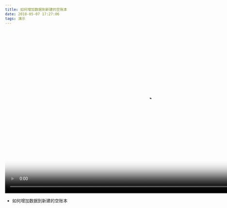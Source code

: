 ```yaml
---
title: 如何增加数据到新建的空账本
date: 2018-05-07 17:27:06
tags: 演示
---
```




<div><video width="930" height="540" preload="auto" controls="controls" poster="./how_to_set_new_bank_template.png" >
  <source src="http://oss.myqzz.net/expert/demo/如何增加数据到新建的空账本.mp4" type="video/mp4">
No flash player has been set up. <a href="/admin/config/media/video/players">请为Flash视频选择播放器</a></video>
</div>

* 如何增加数据到新建的空账本

